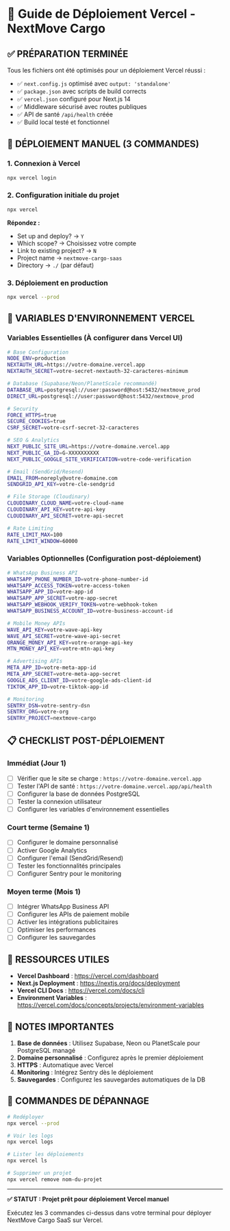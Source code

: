 # 🚀 Guide de Déploiement Vercel - NextMove Cargo

## ✅ PRÉPARATION TERMINÉE

Tous les fichiers ont été optimisés pour un déploiement Vercel réussi :

- ✅ `next.config.js` optimisé avec `output: 'standalone'`
- ✅ `package.json` avec scripts de build corrects
- ✅ `vercel.json` configuré pour Next.js 14
- ✅ Middleware sécurisé avec routes publiques
- ✅ API de santé `/api/health` créée
- ✅ Build local testé et fonctionnel

## 🎯 DÉPLOIEMENT MANUEL (3 COMMANDES)

### 1. Connexion à Vercel
```bash
npx vercel login
```

### 2. Configuration initiale du projet
```bash
npx vercel
```
**Répondez :**
- Set up and deploy? → `Y`
- Which scope? → Choisissez votre compte
- Link to existing project? → `N`
- Project name → `nextmove-cargo-saas`
- Directory → `./` (par défaut)

### 3. Déploiement en production
```bash
npx vercel --prod
```

## 🔧 VARIABLES D'ENVIRONNEMENT VERCEL

### Variables Essentielles (À configurer dans Vercel UI)

```bash
# Base Configuration
NODE_ENV=production
NEXTAUTH_URL=https://votre-domaine.vercel.app
NEXTAUTH_SECRET=votre-secret-nextauth-32-caracteres-minimum

# Database (Supabase/Neon/PlanetScale recommandé)
DATABASE_URL=postgresql://user:password@host:5432/nextmove_prod
DIRECT_URL=postgresql://user:password@host:5432/nextmove_prod

# Security
FORCE_HTTPS=true
SECURE_COOKIES=true
CSRF_SECRET=votre-csrf-secret-32-caracteres

# SEO & Analytics
NEXT_PUBLIC_SITE_URL=https://votre-domaine.vercel.app
NEXT_PUBLIC_GA_ID=G-XXXXXXXXXX
NEXT_PUBLIC_GOOGLE_SITE_VERIFICATION=votre-code-verification

# Email (SendGrid/Resend)
EMAIL_FROM=noreply@votre-domaine.com
SENDGRID_API_KEY=votre-cle-sendgrid

# File Storage (Cloudinary)
CLOUDINARY_CLOUD_NAME=votre-cloud-name
CLOUDINARY_API_KEY=votre-api-key
CLOUDINARY_API_SECRET=votre-api-secret

# Rate Limiting
RATE_LIMIT_MAX=100
RATE_LIMIT_WINDOW=60000
```

### Variables Optionnelles (Configuration post-déploiement)

```bash
# WhatsApp Business API
WHATSAPP_PHONE_NUMBER_ID=votre-phone-number-id
WHATSAPP_ACCESS_TOKEN=votre-access-token
WHATSAPP_APP_ID=votre-app-id
WHATSAPP_APP_SECRET=votre-app-secret
WHATSAPP_WEBHOOK_VERIFY_TOKEN=votre-webhook-token
WHATSAPP_BUSINESS_ACCOUNT_ID=votre-business-account-id

# Mobile Money APIs
WAVE_API_KEY=votre-wave-api-key
WAVE_API_SECRET=votre-wave-api-secret
ORANGE_MONEY_API_KEY=votre-orange-api-key
MTN_MONEY_API_KEY=votre-mtn-api-key

# Advertising APIs
META_APP_ID=votre-meta-app-id
META_APP_SECRET=votre-meta-app-secret
GOOGLE_ADS_CLIENT_ID=votre-google-ads-client-id
TIKTOK_APP_ID=votre-tiktok-app-id

# Monitoring
SENTRY_DSN=votre-sentry-dsn
SENTRY_ORG=votre-org
SENTRY_PROJECT=nextmove-cargo
```

## 📋 CHECKLIST POST-DÉPLOIEMENT

### Immédiat (Jour 1)
- [ ] Vérifier que le site se charge : `https://votre-domaine.vercel.app`
- [ ] Tester l'API de santé : `https://votre-domaine.vercel.app/api/health`
- [ ] Configurer la base de données PostgreSQL
- [ ] Tester la connexion utilisateur
- [ ] Configurer les variables d'environnement essentielles

### Court terme (Semaine 1)
- [ ] Configurer le domaine personnalisé
- [ ] Activer Google Analytics
- [ ] Configurer l'email (SendGrid/Resend)
- [ ] Tester les fonctionnalités principales
- [ ] Configurer Sentry pour le monitoring

### Moyen terme (Mois 1)
- [ ] Intégrer WhatsApp Business API
- [ ] Configurer les APIs de paiement mobile
- [ ] Activer les intégrations publicitaires
- [ ] Optimiser les performances
- [ ] Configurer les sauvegardes

## 🔗 RESSOURCES UTILES

- **Vercel Dashboard** : https://vercel.com/dashboard
- **Next.js Deployment** : https://nextjs.org/docs/deployment
- **Vercel CLI Docs** : https://vercel.com/docs/cli
- **Environment Variables** : https://vercel.com/docs/concepts/projects/environment-variables

## 🚨 NOTES IMPORTANTES

1. **Base de données** : Utilisez Supabase, Neon ou PlanetScale pour PostgreSQL managé
2. **Domaine personnalisé** : Configurez après le premier déploiement
3. **HTTPS** : Automatique avec Vercel
4. **Monitoring** : Intégrez Sentry dès le déploiement
5. **Sauvegardes** : Configurez les sauvegardes automatiques de la DB

## 🎯 COMMANDES DE DÉPANNAGE

```bash
# Redéployer
npx vercel --prod

# Voir les logs
npx vercel logs

# Lister les déploiements
npx vercel ls

# Supprimer un projet
npx vercel remove nom-du-projet
```

---

**✅ STATUT : Projet prêt pour déploiement Vercel manuel**

Exécutez les 3 commandes ci-dessus dans votre terminal pour déployer NextMove Cargo SaaS sur Vercel.

